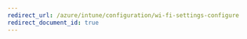 ```yaml
---
redirect_url: /azure/intune/configuration/wi-fi-settings-configure
redirect_document_id: true
---
```

